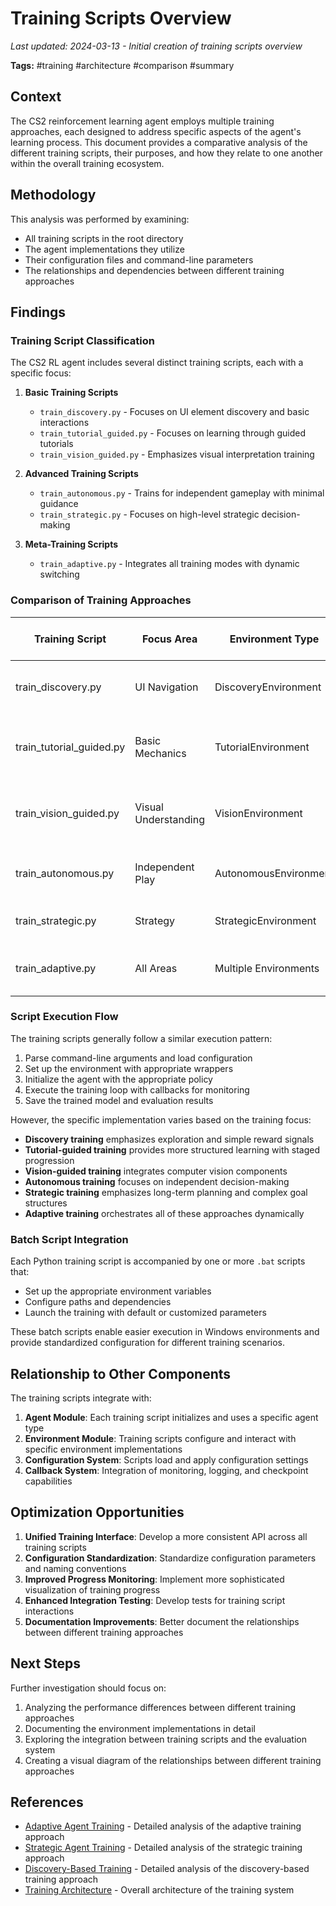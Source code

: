 # Training Scripts Overview

*Last updated: 2024-03-13 - Initial creation of training scripts overview*

**Tags:** #training #architecture #comparison #summary

## Context

The CS2 reinforcement learning agent employs multiple training approaches, each designed to address specific aspects of the agent's learning process. This document provides a comparative analysis of the different training scripts, their purposes, and how they relate to one another within the overall training ecosystem.

## Methodology

This analysis was performed by examining:
- All training scripts in the root directory
- The agent implementations they utilize
- Their configuration files and command-line parameters
- The relationships and dependencies between different training approaches

## Findings

### Training Script Classification

The CS2 RL agent includes several distinct training scripts, each with a specific focus:

1. **Basic Training Scripts**
   - `train_discovery.py` - Focuses on UI element discovery and basic interactions
   - `train_tutorial_guided.py` - Focuses on learning through guided tutorials
   - `train_vision_guided.py` - Emphasizes visual interpretation training

2. **Advanced Training Scripts**
   - `train_autonomous.py` - Trains for independent gameplay with minimal guidance
   - `train_strategic.py` - Focuses on high-level strategic decision-making

3. **Meta-Training Scripts**
   - `train_adaptive.py` - Integrates all training modes with dynamic switching

### Comparison of Training Approaches

| Training Script | Focus Area | Environment Type | Input Complexity | Action Space | Primary Learning Goal |
|-----------------|------------|------------------|-----------------|--------------|----------------------|
| train_discovery.py | UI Navigation | DiscoveryEnvironment | Low | Discrete, limited | Learn to navigate UI and basic controls |
| train_tutorial_guided.py | Basic Mechanics | TutorialEnvironment | Medium | Discrete | Learn game mechanics through guided scenarios |
| train_vision_guided.py | Visual Understanding | VisionEnvironment | High | Discrete | Interpret visual elements and act accordingly |
| train_autonomous.py | Independent Play | AutonomousEnvironment | Very High | Discrete & Continuous | Play independently with minimal guidance |
| train_strategic.py | Strategy | StrategicEnvironment | Very High | Complex, hierarchical | Make high-level strategic decisions |
| train_adaptive.py | All Areas | Multiple Environments | Varies | Varies | Adaptive learning across all domains |

### Script Execution Flow

The training scripts generally follow a similar execution pattern:

1. Parse command-line arguments and load configuration
2. Set up the environment with appropriate wrappers
3. Initialize the agent with the appropriate policy
4. Execute the training loop with callbacks for monitoring
5. Save the trained model and evaluation results

However, the specific implementation varies based on the training focus:

- **Discovery training** emphasizes exploration and simple reward signals
- **Tutorial-guided training** provides more structured learning with staged progression
- **Vision-guided training** integrates computer vision components
- **Autonomous training** focuses on independent decision-making
- **Strategic training** emphasizes long-term planning and complex goal structures
- **Adaptive training** orchestrates all of these approaches dynamically

### Batch Script Integration

Each Python training script is accompanied by one or more `.bat` scripts that:
- Set up the appropriate environment variables
- Configure paths and dependencies
- Launch the training with default or customized parameters

These batch scripts enable easier execution in Windows environments and provide standardized configuration for different training scenarios.

## Relationship to Other Components

The training scripts integrate with:

1. **Agent Module**: Each training script initializes and uses a specific agent type
2. **Environment Module**: Training scripts configure and interact with specific environment implementations
3. **Configuration System**: Scripts load and apply configuration settings
4. **Callback System**: Integration of monitoring, logging, and checkpoint capabilities

## Optimization Opportunities

1. **Unified Training Interface**: Develop a more consistent API across all training scripts
2. **Configuration Standardization**: Standardize configuration parameters and naming conventions
3. **Improved Progress Monitoring**: Implement more sophisticated visualization of training progress
4. **Enhanced Integration Testing**: Develop tests for training script interactions
5. **Documentation Improvements**: Better document the relationships between different training approaches

## Next Steps

Further investigation should focus on:

1. Analyzing the performance differences between different training approaches
2. Documenting the environment implementations in detail
3. Exploring the integration between training scripts and the evaluation system
4. Creating a visual diagram of the relationships between different training approaches

## References

- [Adaptive Agent Training](adaptive_agent_training.md) - Detailed analysis of the adaptive training approach
- [Strategic Agent Training](strategic_agent_training.md) - Detailed analysis of the strategic training approach
- [Discovery-Based Training](discovery_training.md) - Detailed analysis of the discovery-based training approach
- [Training Architecture](../architecture/comprehensive_architecture.md) - Overall architecture of the training system 